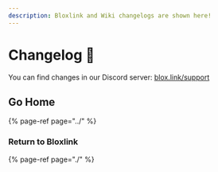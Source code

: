 ```yaml
---
description: Bloxlink and Wiki changelogs are shown here!
---
```


# Changelog 🧪

You can find changes in our Discord server: [blox.link/support](https://blox.link/support)

## Go Home

{% page-ref page="../" %}

### Return to Bloxlink

{% page-ref page="./" %}


